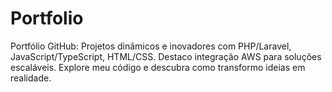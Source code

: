 # Portfolio
Portfólio GitHub: Projetos dinâmicos e inovadores com PHP/Laravel, JavaScript/TypeScript, HTML/CSS. Destaco integração AWS para soluções escaláveis. Explore meu código e descubra como transformo ideias em realidade.
